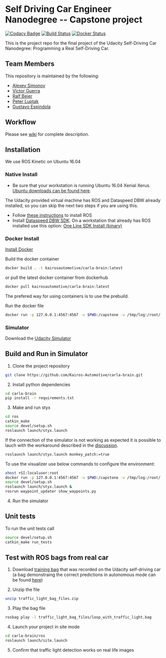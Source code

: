 # Self Driving Car Engineer Nanodegree -- Capstone project

[![Codacy Badge](https://api.codacy.com/project/badge/Grade/79ddbbe506054e43859247d9fd0b11b5)](https://www.codacy.com/app/Kairos-Automotive/carla-brain?utm_source=github.com&utm_medium=referral&utm_content=Kairos-Automotive/carla-brain&utm_campaign=badger) 
[![Build Status](https://travis-ci.org/Kairos-Automotive/carla-brain.svg?branch=master)](https://travis-ci.org/Kairos-Automotive/carla-brain) 
[![Docker Status](https://dockerbuildbadges.quelltext.eu/status.svg?organization=kairosautomotive&repository=carla-brain)](https://hub.docker.com/r/kairosautomotive/carla-brain/) 

This is the project repo for the final project of the Udacity
Self-Driving Car Nanodegree: Programming a Real Self-Driving Car.

## Team Members

This repository is maintained by the following:
- [Alexey Simonov](https://github.com/asimonov)
- [Victor Guerra](https://github.com/vguerra)
- [Ralf Beier](https://github.com/avrabe)
- [Peter Luptak](https://github.com/dabavil)
- [Gustavo Espindola](https://github.com/yhoazk)


## Workflow

Please see [wiki](https://github.com/Kairos-Automotive/carla-brain/wiki) for complete description.


## Installation

We use ROS Kinetic on Ubuntu 16.04

### Native Install

* Be sure that your workstation is running Ubuntu 16.04 Xenial Xerus.
 [Ubuntu downloads can be found here](https://www.ubuntu.com/download/desktop).

The Udacity provided virtual machine has ROS and Dataspeed DBW already installed, so you can skip the next two steps if you are using this.

* Follow [these instructions](http://wiki.ros.org/kinetic/Installation/Ubuntu) to install ROS
* Install [Dataspeed DBW SDK](https://bitbucket.org/DataspeedInc/dbw_mkz_ros).
  On a workstation that already has ROS installed use this option:
  [One Line SDK Install (binary)](https://bitbucket.org/DataspeedInc/dbw_mkz_ros/src/81e63fcc335d7b64139d7482017d6a97b405e250/ROS_SETUP.md?fileviewer=file-view-default)

### Docker Install
[Install Docker](https://docs.docker.com/engine/installation/)

Build the docker container
```bash
docker build . -t kairosautomotive/carla-brain:latest
```

or pull the latest docker container from dockerhub
```bash
docker pull kairosautomotive/carla-brain:latest
```
The prefered way for using containers is to use the prebuild.

Run the docker file
```bash
docker run -p 127.0.0.1:4567:4567 -v $PWD:/capstone -v /tmp/log:/root/.ros/ --rm -it kairosautomotive/carla-brain
```

### Simulator

Download the [Udacity Simulator](https://github.com/udacity/CarND-Capstone/releases/tag/v1.2)


## Build and Run in Simulator

1. Clone the project repository
```bash
git clone https://github.com/Kairos-Automotive/carla-brain.git
```

2. Install python dependencies
```bash
cd carla-brain
pip install -r requirements.txt
```

3. Make and run styx
```bash
cd ros
catkin_make
source devel/setup.sh
roslaunch launch/styx.launch
```
If the connection of the simulator is not working as expected it 
is possible to lauch with the workaround described in the [discussion](https://discussions.udacity.com/t/car-freezes-in-simulator-solved/363942/12?u=victor_guerra_986699).

```bash
roslaunch launch/styx.launch monkey_patch:=true
```

To use the visualizer use below commands to configure the environment:
```bash
xhost +SI:localuser:root
docker run -p 127.0.0.1:4567:4567 -v $PWD:/capstone -v /tmp/log:/root/.ros/ -v /tmp/.X11-unix:/tmp/.X11-unix -e DISPLAY=unix$DISPLAY --rm -it kairosautomotive/carla-brain:latest
source devel/setup.sh
roslaunch launch/styx.launch &
rosrun waypoint_updater show_waypoints.py
```
4. Run the simulator

## Unit tests

To run the unit tests call
```bash
source devel/setup.sh
catkin_make run_tests
```

## Test with ROS bags from real car

1. Download [training bag](https://drive.google.com/file/d/0B2_h37bMVw3iYkdJTlRSUlJIamM/view?usp=sharing)
that was recorded on the Udacity self-driving car (a bag demonstraing the correct
predictions in autonomous mode can be found
[here](https://drive.google.com/open?id=0B2_h37bMVw3iT0ZEdlF4N01QbHc))

2. Unzip the file
```bash
unzip traffic_light_bag_files.zip
```

3. Play the bag file
```bash
rosbag play -l traffic_light_bag_files/loop_with_traffic_light.bag
```

4. Launch your project in site mode
```bash
cd carla-brain/ros
roslaunch launch/site.launch
```

5. Confirm that traffic light detection works on real life images

